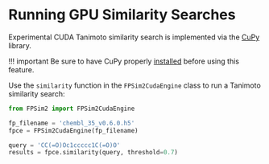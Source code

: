 # Running GPU Similarity Searches

Experimental CUDA Tanimoto similarity search is implemented via the [CuPy](https://cupy.chainer.org/) library.

!!! important
    Be sure to have CuPy properly [installed](https://docs-cupy.chainer.org/en/stable/install.html) before using this feature.

Use the `similarity` function in the `FPSim2CudaEngine` class to run a Tanimoto similarity search:

```python
from FPSim2 import FPSim2CudaEngine

fp_filename = 'chembl_35_v0.6.0.h5'
fpce = FPSim2CudaEngine(fp_filename)

query = 'CC(=O)Oc1ccccc1C(=O)O'
results = fpce.similarity(query, threshold=0.7)
```
